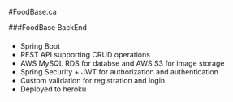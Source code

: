 #FoodBase.ca

###FoodBase BackEnd
####
- Spring Boot
- REST API supporting CRUD operations
- AWS MySQL RDS for databse and AWS S3 for image storage
- Spring Security + JWT for authorization and authentication
- Custom validation for registration and login
- Deployed to heroku
